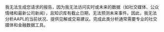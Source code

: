 我无法生成您请求的报告，因为我无法访问实时或未来的数据（如社交媒体、公众情绪和最新公司新闻），且知识库有截止日期，无法预测未来事件。因此，我无法分析AAPL的当前状况、提供见解或交易建议。完成此类分析通常需要专业的社交媒体和金融数据工具。
